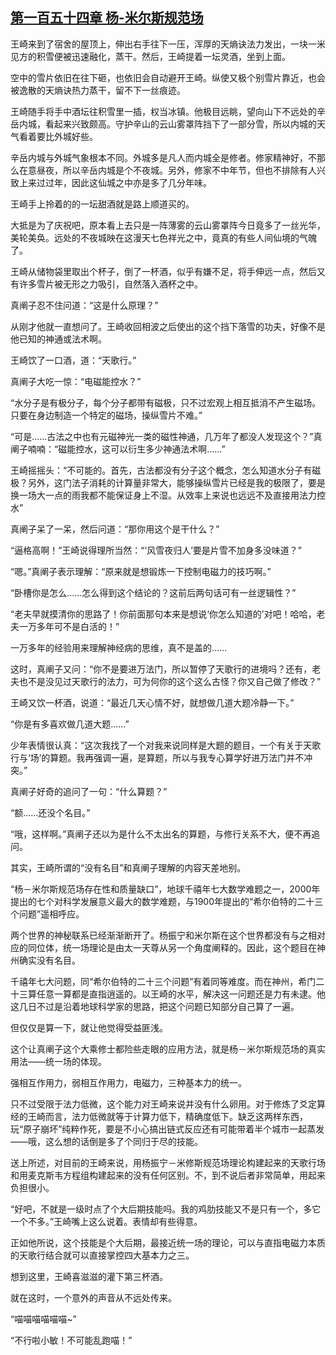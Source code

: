 ## [第一百五十四章 杨-米尔斯规范场](https://www.xxbiquge.com/11_11207/5463579.html)


  王崎来到了宿舍的屋顶上，伸出右手往下一压，浑厚的天熵诀法力发出，一块一米见方的积雪便被迅速融化，蒸干。然后，王崎提着一坛灵酒，坐到上面。

  空中的雪片依旧在往下砸，也依旧会自动避开王崎。纵使又极个别雪片靠近，也会被逸散的天熵诀热力蒸干，留不下一丝痕迹。

  王崎随手将手中酒坛往积雪里一插，权当冰镇。他极目远眺，望向山下不远处的辛岳内城，看起来兴致颇高。守护辛山的云山雾罩阵挡下了一部分雪，所以内城的天气看着要比外城好些。

  辛岳内城与外城气象根本不同。外城多是凡人而内城全是修者。修家精神好，不那么在意昼夜，所以辛岳内城是个不夜城。另外，修家不中年节，但也不排除有人兴致上来过过年，因此这仙城之中亦是多了几分年味。

  王崎手上拎着的的一坛甜酒就是路上顺道买的。

  大抵是为了庆祝吧，原本看上去只是一阵薄雾的云山雾罩阵今日竟多了一丝光华，美轮美奂。远处的不夜城映在这漫天七色祥光之中，竟真的有些人间仙境的气魄了。

  王崎从储物袋里取出个杯子，倒了一杯酒，似乎有嫌不足，将手伸远一点，然后又有许多雪片被无形之力吸引，自然落入酒杯之中。

  真阐子忍不住问道：“这是什么原理？”

  从刚才他就一直想问了。王崎收回相波之后使出的这个挡下落雪的功夫，好像不是他已知的神通或法术啊。

  王崎饮了一口酒，道：“天歌行。”

  真阐子大吃一惊：“电磁能控水？”

  “水分子是有极分子，每个分子都带有磁极，只不过宏观上相互抵消不产生磁场。只要在身边制造一个特定的磁场，操纵雪片不难。”

  “可是……古法之中也有元磁神光一类的磁性神通，几万年了都没人发现这个？”真阐子喃喃：“磁能控水，这可以衍生多少神通法术啊……”

  王崎摇摇头：“不可能的。首先，古法都没有分子这个概念，怎么知道水分子有磁极？另外，这门法子消耗的计算量非常大，能够操纵雪片已经是我的极限了，要是换一场大一点的雨我都不能保证身上不湿。从效率上来说也远远不及直接用法力控水”

  真阐子呆了一呆，然后问道：“那你用这个是干什么？”

  “逼格高啊！”王崎说得理所当然：“‘风雪夜归人’要是片雪不加身多没味道？”

  “嗯。”真阐子表示理解：“原来就是想锻炼一下控制电磁力的技巧啊。”

  “卧槽你是怎么……怎么得到这个结论的？这前后两句话可有一丝逻辑性？”

  “老夫早就摸清你的思路了！你前面那句本来是想说‘你怎么知道的’对吧！哈哈，老夫一万多年可不是白活的！”

  一万多年的经验用来理解神经病的思维，真不是盖的……

  这时，真阐子又问：“你不是要进万法门，所以暂停了天歌行的进境吗？还有，老夫也不是没见过天歌行的法力，可为何你的这个这么古怪？你又自己做了修改？”

  王崎又饮一杯酒，说道：“最近几天心情不好，就想做几道大题冷静一下。”

  “你是有多喜欢做几道大题……”

  少年表情很认真：“这次我找了一个对我来说同样是大题的题目，一个有关于天歌行与‘场’的算题。我再强调一遍，是算题，所以与我专心算学好进万法门并不冲突。”

  真阐子好奇的追问了一句：“什么算题？”

  “额……还没个名目。”

  “哦，这样啊。”真阐子还以为是什么不太出名的算题，与修行关系不大，便不再追问。

  其实，王崎所谓的“没有名目”和真阐子理解的内容天差地别。

  “杨－米尔斯规范场存在性和质量缺口”，地球千禧年七大数学难题之一，2000年提出的七个对科学发展意义最大的数学难题，与1900年提出的“希尔伯特的二十三个问题”遥相呼应。

  两个世界的神秘联系已经渐渐断开了。杨振宁和米尔斯在这个世界都没有与之相对应的同位体，统一场理论是由太一天尊从另一个角度阐释的。因此，这个题目在神州确实没有名目。

  千禧年七大问题，同“希尔伯特的二十三个问题”有着同等难度。而在神州，希门二十三算任意一算都是直指逍遥的。以王崎的水平，解决这一问题还是力有未逮。他这几日不过是沿着地球科学家的思路，把这个问题已知部分自己算了一遍。

  但仅仅是算一下，就让他觉得受益匪浅。

  这个让真阐子这个大乘修士都险些走眼的应用方法，就是杨－米尔斯规范场的真实用法——统一场的体现。

  强相互作用力，弱相互作用力，电磁力，三种基本力的统一。

  只不过受限于法力低微，这个能力对王崎来说并没有什么卵用。对于修炼了爻定算经的王崎而言，法力低微就等于计算力低下，精确度低下。缺乏这两样东西，玩“原子崩坏”纯粹作死，要是不小心搞出链式反应还有可能带着半个城市一起蒸发——哦，这么想的话倒是多了个同归于尽的技能。

  送上所述，对目前的王崎来说，用杨振宁－米修斯规范场理论构建起来的天歌行场和用麦克斯韦方程组构建起来的没有任何区别。不，到不说后者非常简单，用起来负担很小。

  “好吧，不就是一级时点了个大后期技能吗。我的鸡肋技能又不是只有一个，多它一个不多。”王崎嘴上这么说着。表情却有些得意。

  正如他所说，这个技能是个大后期，最接近统一场的理论，可以与直指电磁力本质的天歌行结合就可以直接掌控四大基本力之三。

  想到这里，王崎喜滋滋的灌下第三杯酒。

  就在这时，一个意外的声音从不远处传来。

  “喵喵喵喵喵喵~”

  “不行啦小敏！不可能乱跑喵！”
